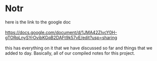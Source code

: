 # Notr

here is the link to the google doc
<br></br>
https://docs.google.com/document/d/1JMA42ZIvcY0H-gTORqLnySYrOvibKGqB2DAFt9k57vE/edit?usp=sharing
<br></br>
this has everything on it that we have discussed so far and things that we added to day. Basically, all of our compiled notes for this project.